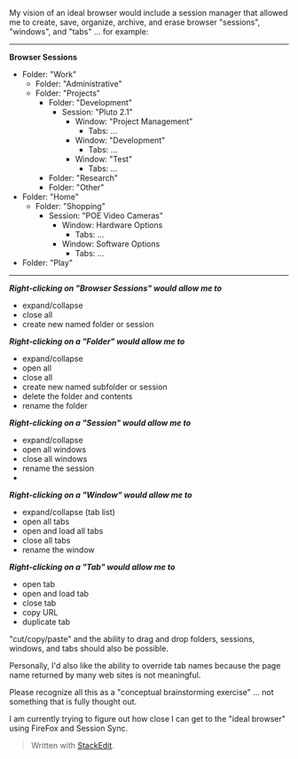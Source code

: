 My vision of an ideal browser would include a session manager that allowed me to create, save, organize, archive, and erase browser  "sessions", "windows", and "tabs" ... for example: 
___
**Browser Sessions**
* Folder: "Work"
	* Folder: "Administrative"
	* Folder: "Projects"
		* Folder: "Development"
			* Session: "Pluto 2.1"
				* Window: "Project Management"
					* Tabs: ...
				* Window: "Development"
					* Tabs: ...
				* Window: "Test"
					* Tabs: ...
		* Folder: "Research"
		* Folder: "Other"
* Folder: "Home"
	* Folder: "Shopping"
		* Session: "POE Video Cameras"
			* Window: Hardware Options
				* Tabs: ...
			* Window: Software Options
				* Tabs: ...
* Folder: "Play"

___
***Right-clicking on "Browser Sessions" would allow me to*** 

 - expand/collapse
 - close all
 - create new named folder or session
 
 ***Right-clicking on a "Folder" would allow me to***
 
 - expand/collapse
 - open all
 - close all
 - create new named subfolder or session
 - delete the folder and contents
 - rename the folder

***Right-clicking on a "Session" would allow me to*** 

 - expand/collapse
 - open all windows
 - close all windows
 - rename the session
 - 

***Right-clicking on a "Window" would allow me to*** 

 - expand/collapse (tab list)
 - open all tabs
 - open and load all tabs
 - close all tabs
 - rename the window

***Right-clicking on a "Tab" would allow me to*** 

 - open tab
 - open and load tab
 - close tab
 - copy URL
 - duplicate tab
  
"cut/copy/paste" and the ability to drag and drop folders, sessions, windows, and tabs should also be possible. 

Personally, I'd also like the ability to override tab names because the page name returned by many web sites is not meaningful.

Please recognize all this as a "conceptual brainstorming exercise" ... not something that is fully thought out. 

I am currently trying to figure out how close I can get to the "ideal browser" using FireFox and Session Sync. 
> Written with [StackEdit](https://stackedit.io/).
<!--stackedit_data:
eyJoaXN0b3J5IjpbNjkyMTg4MTk4LDIxMjU3NDMzMjAsMTE0OT
gyMDQwNl19
-->